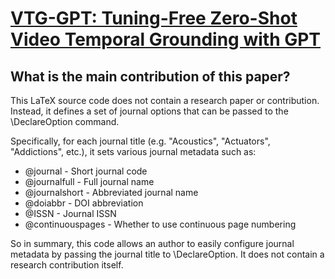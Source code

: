 # [VTG-GPT: Tuning-Free Zero-Shot Video Temporal Grounding with GPT](https://arxiv.org/abs/2403.02076)

## What is the main contribution of this paper?

 This LaTeX source code does not contain a research paper or contribution. Instead, it defines a set of journal options that can be passed to the \DeclareOption command.

Specifically, for each journal title (e.g. "Acoustics", "Actuators", "Addictions", etc.), it sets various journal metadata such as:

- \@journal - Short journal code
- \@journalfull - Full journal name 
- \@journalshort - Abbreviated journal name
- \@doiabbr - DOI abbreviation
- \@ISSN - Journal ISSN
- \@continuouspages - Whether to use continuous page numbering

So in summary, this code allows an author to easily configure journal metadata by passing the journal title to \DeclareOption. It does not contain a research contribution itself.
